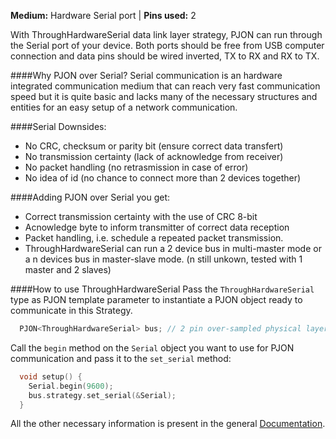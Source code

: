 
**Medium:** Hardware Serial port |
**Pins used:** 2

With ThroughHardwareSerial data link layer strategy, PJON can run through the Serial port of your device. Both ports should be free from USB computer connection and data pins should be wired inverted, TX to RX and RX to TX.

####Why PJON over Serial?
Serial communication is an hardware integrated communication medium that can reach very fast communication speed but it is quite basic and lacks many of the necessary structures and entities for an easy setup of a network communication.

####Serial Downsides:
- No CRC, checksum or parity bit (ensure correct data transfert)
- No transmission certainty (lack of acknowledge from receiver)
- No packet handling (no retrasmission in case of error)
- No idea of id (no chance to connect more than 2 devices together)

####Adding PJON over Serial you get:
- Correct transmission certainty with the use of CRC 8-bit
- Acnowledge byte to inform transmitter of correct data reception
- Packet handling, i.e. schedule a repeated packet transmission.
- ThroughHardwareSerial can run a 2 device bus in multi-master mode or a n devices bus in master-slave mode. (n still unkown, tested with 1 master and 2 slaves)

####How to use ThroughHardwareSerial
Pass the `ThroughHardwareSerial` type as PJON template parameter to instantiate a PJON object ready to communicate in this Strategy.
```cpp  
  PJON<ThroughHardwareSerial> bus; // 2 pin over-sampled physical layer
```
Call the `begin` method on the `Serial` object you want to use for PJON communication and pass it to the `set_serial` method:
```cpp  
  void setup() {
    Serial.begin(9600);
    bus.strategy.set_serial(&Serial);
  }
```
All the other necessary information is present in the general [Documentation](https://github.com/gioblu/PJON/wiki/Documentation).
